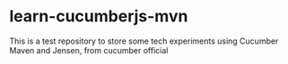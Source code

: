 # learn-cucumberjs-mvn
This is a test repository to store some tech experiments using Cucumber Maven and Jensen, from cucumber official

